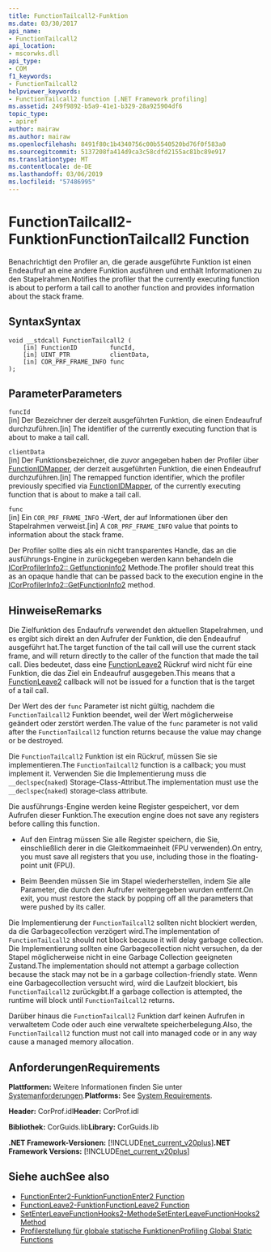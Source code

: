 ```yaml
---
title: FunctionTailcall2-Funktion
ms.date: 03/30/2017
api_name:
- FunctionTailcall2
api_location:
- mscorwks.dll
api_type:
- COM
f1_keywords:
- FunctionTailcall2
helpviewer_keywords:
- FunctionTailcall2 function [.NET Framework profiling]
ms.assetid: 249f9892-b5a9-41e1-b329-28a925904df6
topic_type:
- apiref
author: mairaw
ms.author: mairaw
ms.openlocfilehash: 8491f80c1b4340756c00b5540520bd76f0f583a0
ms.sourcegitcommit: 5137208fa414d9ca3c58cdfd2155ac81bc89e917
ms.translationtype: MT
ms.contentlocale: de-DE
ms.lasthandoff: 03/06/2019
ms.locfileid: "57486995"
---
```

# <a name="functiontailcall2-function"></a><span data-ttu-id="f6bb5-102">FunctionTailcall2-Funktion</span><span class="sxs-lookup"><span data-stu-id="f6bb5-102">FunctionTailcall2 Function</span></span>
<span data-ttu-id="f6bb5-103">Benachrichtigt den Profiler an, die gerade ausgeführte Funktion ist einen Endeaufruf an eine andere Funktion ausführen und enthält Informationen zu den Stapelrahmen.</span><span class="sxs-lookup"><span data-stu-id="f6bb5-103">Notifies the profiler that the currently executing function is about to perform a tail call to another function and provides information about the stack frame.</span></span>  
  
## <a name="syntax"></a><span data-ttu-id="f6bb5-104">Syntax</span><span class="sxs-lookup"><span data-stu-id="f6bb5-104">Syntax</span></span>  
  
```  
void __stdcall FunctionTailcall2 (  
    [in] FunctionID         funcId,   
    [in] UINT_PTR           clientData,   
    [in] COR_PRF_FRAME_INFO func  
);  
```  
  
## <a name="parameters"></a><span data-ttu-id="f6bb5-105">Parameter</span><span class="sxs-lookup"><span data-stu-id="f6bb5-105">Parameters</span></span>  
 `funcId`  
 <span data-ttu-id="f6bb5-106">[in] Der Bezeichner der derzeit ausgeführten Funktion, die einen Endeaufruf durchzuführen.</span><span class="sxs-lookup"><span data-stu-id="f6bb5-106">[in] The identifier of the currently executing function that is about to make a tail call.</span></span>  
  
 `clientData`  
 <span data-ttu-id="f6bb5-107">[in] Der Funktionsbezeichner, die zuvor angegeben haben der Profiler über [FunctionIDMapper](../../../../docs/framework/unmanaged-api/profiling/functionidmapper-function.md), der derzeit ausgeführten Funktion, die einen Endeaufruf durchzuführen.</span><span class="sxs-lookup"><span data-stu-id="f6bb5-107">[in] The remapped function identifier, which the profiler previously specified via [FunctionIDMapper](../../../../docs/framework/unmanaged-api/profiling/functionidmapper-function.md), of the currently executing function that is about to make a tail call.</span></span>  
  
 `func`  
 <span data-ttu-id="f6bb5-108">[in] Ein `COR_PRF_FRAME_INFO` -Wert, der auf Informationen über den Stapelrahmen verweist.</span><span class="sxs-lookup"><span data-stu-id="f6bb5-108">[in] A `COR_PRF_FRAME_INFO` value that points to information about the stack frame.</span></span>  
  
 <span data-ttu-id="f6bb5-109">Der Profiler sollte dies als ein nicht transparentes Handle, das an die ausführungs-Engine in zurückgegeben werden kann behandeln die [ICorProfilerInfo2:: Getfunctioninfo2](../../../../docs/framework/unmanaged-api/profiling/icorprofilerinfo2-getfunctioninfo2-method.md) Methode.</span><span class="sxs-lookup"><span data-stu-id="f6bb5-109">The profiler should treat this as an opaque handle that can be passed back to the execution engine in the [ICorProfilerInfo2::GetFunctionInfo2](../../../../docs/framework/unmanaged-api/profiling/icorprofilerinfo2-getfunctioninfo2-method.md) method.</span></span>  
  
## <a name="remarks"></a><span data-ttu-id="f6bb5-110">Hinweise</span><span class="sxs-lookup"><span data-stu-id="f6bb5-110">Remarks</span></span>  
 <span data-ttu-id="f6bb5-111">Die Zielfunktion des Endaufrufs verwendet den aktuellen Stapelrahmen, und es ergibt sich direkt an den Aufrufer der Funktion, die den Endeaufruf ausgeführt hat.</span><span class="sxs-lookup"><span data-stu-id="f6bb5-111">The target function of the tail call will use the current stack frame, and will return directly to the caller of the function that made the tail call.</span></span> <span data-ttu-id="f6bb5-112">Dies bedeutet, dass eine [FunctionLeave2](../../../../docs/framework/unmanaged-api/profiling/functionleave2-function.md) Rückruf wird nicht für eine Funktion, die das Ziel ein Endeaufruf ausgegeben.</span><span class="sxs-lookup"><span data-stu-id="f6bb5-112">This means that a [FunctionLeave2](../../../../docs/framework/unmanaged-api/profiling/functionleave2-function.md) callback will not be issued for a function that is the target of a tail call.</span></span>  
  
 <span data-ttu-id="f6bb5-113">Der Wert des der `func` Parameter ist nicht gültig, nachdem die `FunctionTailcall2` Funktion beendet, weil der Wert möglicherweise geändert oder zerstört werden.</span><span class="sxs-lookup"><span data-stu-id="f6bb5-113">The value of the `func` parameter is not valid after the `FunctionTailcall2` function returns because the value may change or be destroyed.</span></span>  
  
 <span data-ttu-id="f6bb5-114">Die `FunctionTailcall2` Funktion ist ein Rückruf, müssen Sie sie implementieren.</span><span class="sxs-lookup"><span data-stu-id="f6bb5-114">The `FunctionTailcall2` function is a callback; you must implement it.</span></span> <span data-ttu-id="f6bb5-115">Verwenden Sie die Implementierung muss die `__declspec`(`naked`) Storage-Class-Attribut.</span><span class="sxs-lookup"><span data-stu-id="f6bb5-115">The implementation must use the `__declspec`(`naked`) storage-class attribute.</span></span>  
  
 <span data-ttu-id="f6bb5-116">Die ausführungs-Engine werden keine Register gespeichert, vor dem Aufrufen dieser Funktion.</span><span class="sxs-lookup"><span data-stu-id="f6bb5-116">The execution engine does not save any registers before calling this function.</span></span>  
  
-   <span data-ttu-id="f6bb5-117">Auf den Eintrag müssen Sie alle Register speichern, die Sie, einschließlich derer in die Gleitkommaeinheit (FPU verwenden).</span><span class="sxs-lookup"><span data-stu-id="f6bb5-117">On entry, you must save all registers that you use, including those in the floating-point unit (FPU).</span></span>  
  
-   <span data-ttu-id="f6bb5-118">Beim Beenden müssen Sie im Stapel wiederherstellen, indem Sie alle Parameter, die durch den Aufrufer weitergegeben wurden entfernt.</span><span class="sxs-lookup"><span data-stu-id="f6bb5-118">On exit, you must restore the stack by popping off all the parameters that were pushed by its caller.</span></span>  
  
 <span data-ttu-id="f6bb5-119">Die Implementierung der `FunctionTailcall2` sollten nicht blockiert werden, da die Garbagecollection verzögert wird.</span><span class="sxs-lookup"><span data-stu-id="f6bb5-119">The implementation of `FunctionTailcall2` should not block because it will delay garbage collection.</span></span> <span data-ttu-id="f6bb5-120">Die Implementierung sollten eine Garbagecollection nicht versuchen, da der Stapel möglicherweise nicht in eine Garbage Collection geeigneten Zustand.</span><span class="sxs-lookup"><span data-stu-id="f6bb5-120">The implementation should not attempt a garbage collection because the stack may not be in a garbage collection-friendly state.</span></span> <span data-ttu-id="f6bb5-121">Wenn eine Garbagecollection versucht wird, wird die Laufzeit blockiert, bis `FunctionTailcall2` zurückgibt.</span><span class="sxs-lookup"><span data-stu-id="f6bb5-121">If a garbage collection is attempted, the runtime will block until `FunctionTailcall2` returns.</span></span>  
  
 <span data-ttu-id="f6bb5-122">Darüber hinaus die `FunctionTailcall2` Funktion darf keinen Aufrufen in verwaltetem Code oder auch eine verwaltete speicherbelegung.</span><span class="sxs-lookup"><span data-stu-id="f6bb5-122">Also, the `FunctionTailcall2` function must not call into managed code or in any way cause a managed memory allocation.</span></span>  
  
## <a name="requirements"></a><span data-ttu-id="f6bb5-123">Anforderungen</span><span class="sxs-lookup"><span data-stu-id="f6bb5-123">Requirements</span></span>  
 <span data-ttu-id="f6bb5-124">**Plattformen:** Weitere Informationen finden Sie unter [Systemanforderungen](../../../../docs/framework/get-started/system-requirements.md).</span><span class="sxs-lookup"><span data-stu-id="f6bb5-124">**Platforms:** See [System Requirements](../../../../docs/framework/get-started/system-requirements.md).</span></span>  
  
 <span data-ttu-id="f6bb5-125">**Header:** CorProf.idl</span><span class="sxs-lookup"><span data-stu-id="f6bb5-125">**Header:** CorProf.idl</span></span>  
  
 <span data-ttu-id="f6bb5-126">**Bibliothek:** CorGuids.lib</span><span class="sxs-lookup"><span data-stu-id="f6bb5-126">**Library:** CorGuids.lib</span></span>  
  
 <span data-ttu-id="f6bb5-127">**.NET Framework-Versionen:** [!INCLUDE[net_current_v20plus](../../../../includes/net-current-v20plus-md.md)]</span><span class="sxs-lookup"><span data-stu-id="f6bb5-127">**.NET Framework Versions:** [!INCLUDE[net_current_v20plus](../../../../includes/net-current-v20plus-md.md)]</span></span>  
  
## <a name="see-also"></a><span data-ttu-id="f6bb5-128">Siehe auch</span><span class="sxs-lookup"><span data-stu-id="f6bb5-128">See also</span></span>
- [<span data-ttu-id="f6bb5-129">FunctionEnter2-Funktion</span><span class="sxs-lookup"><span data-stu-id="f6bb5-129">FunctionEnter2 Function</span></span>](../../../../docs/framework/unmanaged-api/profiling/functionenter2-function.md)
- [<span data-ttu-id="f6bb5-130">FunctionLeave2-Funktion</span><span class="sxs-lookup"><span data-stu-id="f6bb5-130">FunctionLeave2 Function</span></span>](../../../../docs/framework/unmanaged-api/profiling/functionleave2-function.md)
- [<span data-ttu-id="f6bb5-131">SetEnterLeaveFunctionHooks2-Methode</span><span class="sxs-lookup"><span data-stu-id="f6bb5-131">SetEnterLeaveFunctionHooks2 Method</span></span>](../../../../docs/framework/unmanaged-api/profiling/icorprofilerinfo2-setenterleavefunctionhooks2-method.md)
- [<span data-ttu-id="f6bb5-132">Profilerstellung für globale statische Funktionen</span><span class="sxs-lookup"><span data-stu-id="f6bb5-132">Profiling Global Static Functions</span></span>](../../../../docs/framework/unmanaged-api/profiling/profiling-global-static-functions.md)
